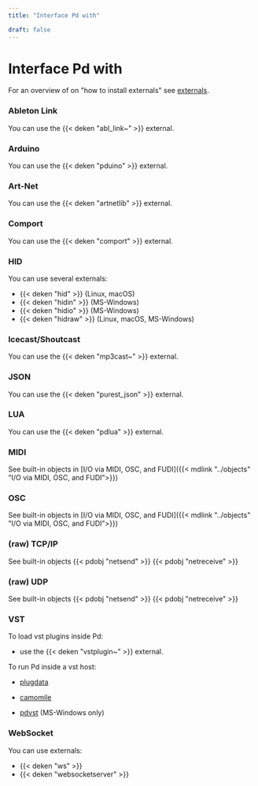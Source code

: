 ```yaml
---
title: "Interface Pd with"

draft: false
---
```


# Interface Pd with

For an overview of on "how to install externals" see [externals](../externals).

### Ableton Link

You can use the {{< deken "abl_link~" >}} external.


### Arduino

You can use the {{< deken "pduino" >}} external.


### Art-Net

You can use the {{< deken "artnetlib" >}} external.


### Comport

You can use the {{< deken "comport" >}} external.

### HID

You can use several externals:

  - {{< deken "hid" >}} (Linux, macOS)
  - {{< deken "hidin" >}} (MS-Windows)
  - {{< deken "hidio" >}} (MS-Windows)
  - {{< deken "hidraw" >}} (Linux, macOS, MS-Windows)

### Icecast/Shoutcast

You can use the {{< deken "mp3cast~" >}} external.

### JSON

You can use the {{< deken "purest_json" >}} external.

### LUA

You can use the {{< deken "pdlua" >}} external.

### MIDI

See built-in objects in [I/O via MIDI, OSC, and FUDI]({{< mdlink "../objects" "I/O via MIDI, OSC, and FUDI">}})

### OSC

See built-in objects in [I/O via MIDI, OSC, and FUDI]({{< mdlink "../objects" "I/O via MIDI, OSC, and FUDI">}})

### (raw) TCP/IP

See built-in objects {{< pdobj "netsend" >}} {{< pdobj "netreceive" >}}


### (raw) UDP

See built-in objects {{< pdobj "netsend" >}} {{< pdobj "netreceive" >}}


### VST

To load vst plugins inside Pd:

  - use the {{< deken "vstplugin~" >}} external.

To run Pd inside a vst host:

  - [plugdata](https://plugdata.org/)

  - [camomile](https://github.com/pierreguillot/Camomile)

  - [pdvst](https://github.com/Lucarda/pdvst-0.52/releases) (MS-Windows only)

### WebSocket

You can use externals:

  - {{< deken "ws" >}}
  - {{< deken "websocketserver" >}}

